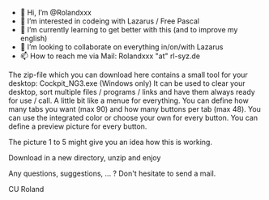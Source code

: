 - 👋 Hi, I’m @Rolandxxx
- 👀 I’m interested in codeing with Lazarus / Free Pascal
- 🌱 I’m currently learning to get better with this (and to improve my english)
- 💞️ I’m looking to collaborate on everything in/on/with Lazarus
- 📫 How to reach me via Mail: Rolandxxx "at" rl-syz.de


The zip-file which you can download here contains a small tool for your desktop: Cockpit_NG3.exe (Windows only) It can be 
used to clear your desktop, sort multiple files / programs / links and have them always ready for use / call. A little bit
like a menue for everything.
You can define how many tabs you want (max 90) and how many buttons per tab (max 48). You can use the integrated color
or choose your own for every button. You can define a preview picture for every button.

The picture 1 to 5 might give you an idea how this is working.

Download in a new directory, unzip and enjoy

Any questions, suggestions, ... ? Don't hesitate to send a mail.

CU
Roland

<!---
Rolandxxx/Rolandxxx is a ✨ special ✨ repository because its `README.md` (this file) appears on your GitHub profile.
You can click the Preview link to take a look at your changes.
--->
